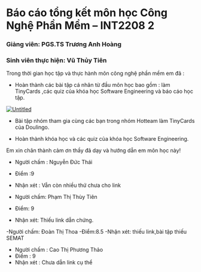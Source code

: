 ﻿# Báo cáo tổng kết môn học Công Nghệ Phần Mềm – INT2208 2

### Giảng viên: PGS.TS Trương Anh Hoàng
### Sinh viên thực hiện: Vũ Thủy Tiên 

Trong thời gian học tập và thực hành môn công nghệ phần mềm em đã :

- Hoàn thành các bài tập cá nhân từ đầu môn học bao gồm : làm  TinyCards  ,các quiz của khóa học Software Engineering và báo cáo học tập.

<a href="https://imgbb.com/"><img src="https://image.ibb.co/fPdidy/Untitled.png" alt="Untitled" border="0"></a>

- Bài tập nhóm tham gia cùng các bạn trong nhóm Hotteam làm TinyCards của Doulingo.

- Hoàn thành khóa học và các quiz của khóa học Software Engineering.

Em xin chân thành cảm ơn thầy đã dạy và hướng dẫn em môn học này!
- Người chấm : Nguyễn Đức Thái
- Điểm :9
- Nhận xét : Vẫn còn nhiều thứ chưa cho link


- Người chấm: Phạm Thị Thùy Tiên
- Điểm: 9
- Nhận xét: Thiếu link dẫn chứng.

-Người chấm: Đoàn Thị Thoa
-Điểm:8.5
-Nhận xét: thiếu link,bài tập thiếu SEMAT

- Người chấm : Cao Thị Phương Thảo
- Điểm : 9
- Nhận xét : Chưa dẫn link cụ thể
